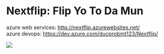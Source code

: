 # Nextflip: Flip Yo To Da Mun

azure web services: http://nextflip.azurewebsites.net/ <br>
azure devops: https://dev.azure.com/ducprobmt123/Nextflip/

<img src= "https://github.githubassets.com/images/modules/profile/profile-first-repo-dark.svg"/>

